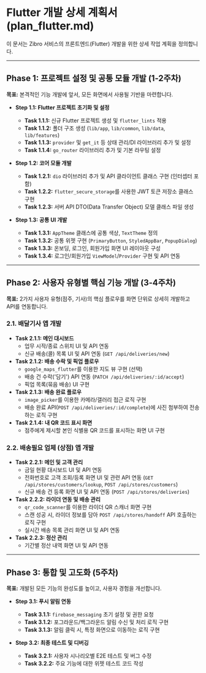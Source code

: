 # Flutter 개발 상세 계획서 (plan_flutter.md)

이 문서는 Zibro 서비스의 프론트엔드(Flutter) 개발을 위한 상세 작업 계획을 정의합니다.

---

## Phase 1: 프로젝트 설정 및 공통 모듈 개발 (1-2주차)

**목표:** 본격적인 기능 개발에 앞서, 모든 화면에서 사용될 기반을 마련합니다.

- **Step 1.1: Flutter 프로젝트 초기화 및 설정**
  - **Task 1.1.1:** 신규 Flutter 프로젝트 생성 및 `flutter_lints` 적용
  - **Task 1.1.2:** 폴더 구조 생성 (`lib/app`, `lib/common`, `lib/data`, `lib/features`)
  - **Task 1.1.3:** `provider` 및 `get_it` 등 상태 관리/DI 라이브러리 추가 및 설정
  - **Task 1.1.4:** `go_router` 라이브러리 추가 및 기본 라우팅 설정

- **Step 1.2: 코어 모듈 개발**
  - **Task 1.2.1:** `dio` 라이브러리 추가 및 API 클라이언트 클래스 구현 (인터셉터 포함)
  - **Task 1.2.2:** `flutter_secure_storage`를 사용한 JWT 토큰 저장소 클래스 구현
  - **Task 1.2.3:** 서버 API DTO(Data Transfer Object) 모델 클래스 파일 생성

- **Step 1.3: 공통 UI 개발**
  - **Task 1.3.1:** `AppTheme` 클래스에 공통 색상, `TextTheme` 정의
  - **Task 1.3.2:** 공통 위젯 구현 (`PrimaryButton`, `StyledAppBar`, `PopupDialog`)
  - **Task 1.3.3:** 온보딩, 로그인, 회원가입 화면 UI 레이아웃 구성
  - **Task 1.3.4:** 로그인/회원가입 `ViewModel`/`Provider` 구현 및 API 연동

---

## Phase 2: 사용자 유형별 핵심 기능 개발 (3-4주차)

**목표:** 2가지 사용자 유형(점주, 기사)의 핵심 플로우를 화면 단위로 상세히 개발하고 API를 연동합니다.

### 2.1. 배달기사 앱 개발
- **Task 2.1.1: 메인 대시보드**
  - 업무 시작/종료 스위치 UI 및 API 연동
  - 신규 배송(콜) 목록 UI 및 API 연동 (`GET /api/deliveries/new`)
- **Task 2.1.2: 배송 수락 및 픽업 플로우**
  - `google_maps_flutter`를 이용한 지도 뷰 구현 (선택)
  - 배송 건 수락('담기') API 연동 (`PATCH /api/deliveries/:id/accept`)
  - 픽업 목록(묶음 배송) UI 구현
- **Task 2.1.3: 배송 완료 플로우**
  - `image_picker`를 이용한 카메라/갤러리 접근 로직 구현
  - 배송 완료 API(`POST /api/deliveries/:id/complete`)에 사진 첨부하여 전송하는 로직 구현
- **Task 2.1.4: 내 QR 코드 표시 화면**
  - 점주에게 제시할 본인 식별용 QR 코드를 표시하는 화면 UI 구현

### 2.2. 배송필요 업체 (상점) 앱 개발
- **Task 2.2.1: 메인 및 고객 관리**
  - 금일 현황 대시보드 UI 및 API 연동
  - 전화번호로 고객 조회/등록 화면 UI 및 관련 API 연동 (`GET /api/stores/customers/lookup`, `POST /api/stores/customers`)
  - 신규 배송 건 등록 화면 UI 및 API 연동 (`POST /api/stores/deliveries`)
- **Task 2.2.2: 라이더 연동 및 배송 관리**
  - `qr_code_scanner`를 이용한 라이더 QR 스캐너 화면 구현
  - 스캔 성공 시, 라이더 정보를 담아 `POST /api/stores/handoff` API 호출하는 로직 구현
  - 실시간 배송 목록 관리 화면 UI 및 API 연동
- **Task 2.2.3: 정산 관리**
  - 기간별 정산 내역 화면 UI 및 API 연동

---

## Phase 3: 통합 및 고도화 (5주차)

**목표:** 개발된 모든 기능의 완성도를 높이고, 사용자 경험을 개선합니다.

- **Step 3.1: 푸시 알림 연동**
  - **Task 3.1.1:** `firebase_messaging` 초기 설정 및 권한 요청
  - **Task 3.1.2:** 포그라운드/백그라운드 알림 수신 및 처리 로직 구현
  - **Task 3.1.3:** 알림 클릭 시, 특정 화면으로 이동하는 로직 구현

- **Step 3.2: 최종 테스트 및 디버깅**
  - **Task 3.2.1:** 사용자 시나리오별 E2E 테스트 및 버그 수정
  - **Task 3.2.2:** 주요 기능에 대한 위젯 테스트 코드 작성

